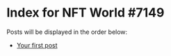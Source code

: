# Index for NFT World #7149
Posts will be displayed in the order below:

- [Your first post](./001-first.md)

